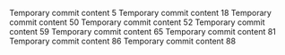 Temporary commit content 5
Temporary commit content 18
Temporary commit content 50
Temporary commit content 52
Temporary commit content 59
Temporary commit content 65
Temporary commit content 81
Temporary commit content 86
Temporary commit content 88
